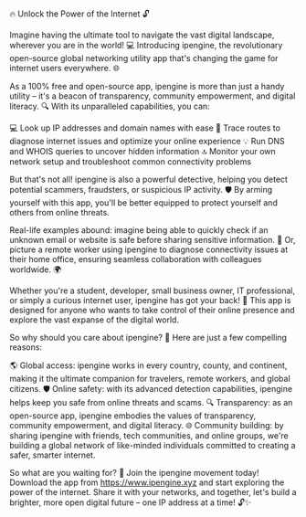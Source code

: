 🔥 Unlock the Power of the Internet 🔓

Imagine having the ultimate tool to navigate the vast digital landscape, wherever you are in the world! 💻 Introducing ipengine, the revolutionary open-source global networking utility app that's changing the game for internet users everywhere. 🌐

As a 100% free and open-source app, ipengine is more than just a handy utility – it's a beacon of transparency, community empowerment, and digital literacy. 🔍 With its unparalleled capabilities, you can:

💻 Look up IP addresses and domain names with ease
🔎 Trace routes to diagnose internet issues and optimize your online experience
💡 Run DNS and WHOIS queries to uncover hidden information
🔝 Monitor your own network setup and troubleshoot common connectivity problems

But that's not all! ipengine is also a powerful detective, helping you detect potential scammers, fraudsters, or suspicious IP activity. 🛡️ By arming yourself with this app, you'll be better equipped to protect yourself and others from online threats.

Real-life examples abound: imagine being able to quickly check if an unknown email or website is safe before sharing sensitive information. 📨 Or, picture a remote worker using ipengine to diagnose connectivity issues at their home office, ensuring seamless collaboration with colleagues worldwide. 🌍

Whether you're a student, developer, small business owner, IT professional, or simply a curious internet user, ipengine has got your back! 👥 This app is designed for anyone who wants to take control of their online presence and explore the vast expanse of the digital world.

So why should you care about ipengine? 🤔 Here are just a few compelling reasons:

🌎 Global access: ipengine works in every country, county, and continent, making it the ultimate companion for travelers, remote workers, and global citizens.
🛡️ Online safety: with its advanced detection capabilities, ipengine helps keep you safe from online threats and scams.
🔍 Transparency: as an open-source app, ipengine embodies the values of transparency, community empowerment, and digital literacy.
🌐 Community building: by sharing ipengine with friends, tech communities, and online groups, we're building a global network of like-minded individuals committed to creating a safer, smarter internet.

So what are you waiting for? 🎉 Join the ipengine movement today! Download the app from https://www.ipengine.xyz and start exploring the power of the internet. Share it with your networks, and together, let's build a brighter, more open digital future – one IP address at a time! 🔓✨